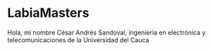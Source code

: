 # LabiaMasters

Hola, mi nombre César Andrés Sandoval, ingenieria en electrónica y telecomunicaciones de la Universidad del Cauca
